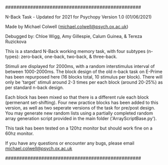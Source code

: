 #################################################

N-Back Task - Updated for 2021 for Psychopy
Version 1.0 (01/06/2021)

Made by Michael Colwell (michael.colwell@psych.ox.ac.uk)

Debugged by: Chloe Wigg, Amy Gillespie, Calum Guinea, & Tereza Ruzickova

This is a standard N-Back working memory task, with four subtypes (n-types): 
zero-back, one-back, two-back, & three-back. 

Stimuli are displayed for 2000ms, with a random interstimulus interval of
between 1000-2000ms. The block design of the old n-back task on E-Prime has been
repurposed here (16 blocks total, 10 stimulus per block). There will only 
be 'target' stimuli around 2-3 times per each block (around 20-25%) as per
standard n-back design.

Each block has been mixed so that there is a different rule each block (permenant set-shifting). 
Four new practice blocks has been added to this version, as well as two seperate
versions of the task for pre/post design. You may generate new random lists
using a partially completed random array generation script provided in the
main folder ('ArrayScriptBase.py').

This task has been tested on a 120hz monitor but should work fine on a 
60hz monitor.

If you have any questions or encounter any bugs, please email
michael.colwell@psych.ox.ac.uk

#################################################